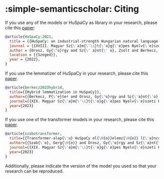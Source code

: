 # :simple-semanticscholar: Citing

If you use any of the models or HuSpaCy as library in your research, please cite this [paper](https://arxiv.org/abs/2201.01956):

```bibtex
@article{HuSpaCy:2021,
  title = {{HuSpaCy: an industrial-strength Hungarian natural language processing toolkit}},
  journal = {{XVIII. Magyar Sz{\'a}m{\'\i}t{\'o}g{\'e}pes Nyelv{\'e}szeti Konferencia}},
  author = {Orosz, Gy{\"o}rgy and Sz{\' a}nt{\' o}, Zsolt and Berkecz, P{\' e}ter and Szab{\' o}, Gerg{\H o} and Farkas, Rich{\' a}rd},
  location = {{Szeged}},
  year = {2022},
}
```

If you use the lemmatizer of HuSpaCy in your research, please cite this [paper](https://arxiv.org/abs/2306.07636).

```bibtex
@article{berkecz2023hybrid,
  title={{Hybrid lemmatization in HuSpaCy}},
  author={{Berkecz, P{\'e}ter and Orosz, Gy{\"o}rgy and Sz{\'a}nt{\'o}, Zsolt and Szab{\'o}, Gerg{\H{o}} and Farkas, Rich{\'a}rd}},
  journal={{XIX. Magyar Sz{\'a}m{\'\i}t{\'o}g{\'e}pes Nyelv{\'e}szeti Konferencia}},
  year={2023}
}
```

If you use one of the transformer models in your research, please cite this [paper](http://acta.bibl.u-szeged.hu/78421/1/msznykonf_019_305-317..pdf).

```bibtex
@article{szabotransformer,
  title={{Transformer-alap{\'u} HuSpaCy el{\H{o}}elemz{\H{o}} l{\'a}ncok}},
  author={{Szab{\'o}, Gerg{\H{o}} and Orosz, Gy{\"o}rgy and Sz{\'a}nt{\'o}, Zsolt and Berkecz, P{\'e}ter and Farkas, Rich{\'a}rd}},
  journal={{XIX. Magyar Sz{\'a}m{\'\i}t{\'o}g{\'e}pes Nyelv{\'e}szeti Konferencia}},
  year={2023}
}
```

Additionally, please indicate the version of the model you used so that your research can be reproduced.
